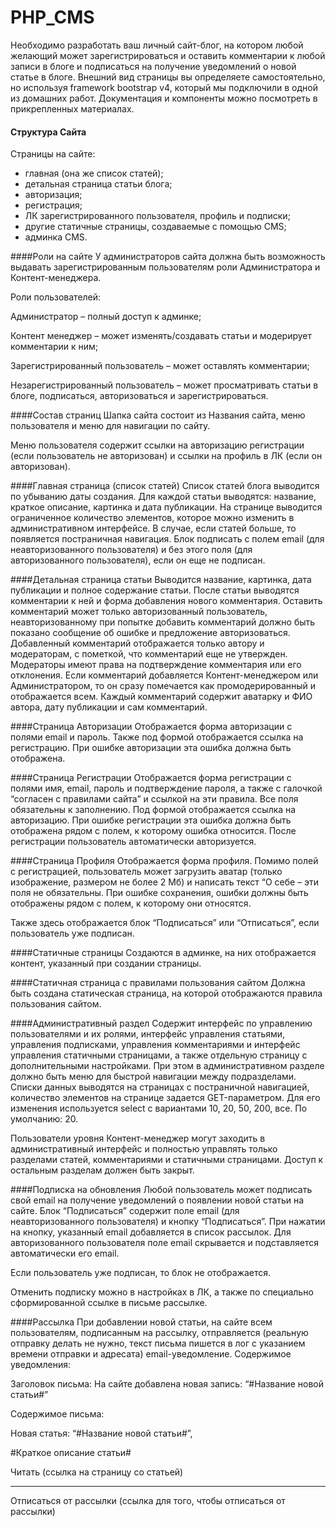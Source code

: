 # PHP_CMS
Необходимо разработать ваш личный сайт-блог, на котором любой желающий может зарегистрироваться и оставить комментарии к любой записи в блоге и подписаться на получение уведомлений о новой статье в блоге. Внешний вид страницы вы определяете самостоятельно, но используя framework bootstrap v4, который мы подключили в одной из домашних работ. Документация и компоненты можно посмотреть в прикрепленных материалах.


#### Структура Сайта
Страницы на сайте:

- главная (она же список статей);
- детальная страница статьи блога;
- авторизация;
- регистрация;
- ЛК зарегистрированного пользователя, профиль и подписки;
- другие статичные страницы, создаваемые с помощью CMS;
- админка CMS.

####Роли на сайте
У администраторов сайта должна быть возможность выдавать зарегистрированным пользователям роли Администратора и Контент-менеджера.

Роли пользователей:

Администратор – полный доступ к админке;

Контент менеджер – может изменять/создавать статьи и модерирует комментарии к ним;

Зарегистрированный пользователь – может оставлять комментарии;

Незарегистрированный пользователь – может просматривать статьи в блоге, подписаться, авторизоваться и зарегистрироваться.


####Состав страниц
Шапка сайта состоит из Названия сайта, меню пользователя и меню для навигации по сайту.

Меню пользователя содержит ссылки на авторизацию регистрации (если пользователь не авторизован) и ссылки на профиль в ЛК (если он авторизован).


####Главная страница (список статей)
Список статей блога выводится по убыванию даты создания. Для каждой статьи выводятся: название, краткое описание, картинка и дата публикации. На странице выводится ограниченное количество элементов, которое можно изменить в административном интерфейсе. В случае, если статей больше, то появляется постраничная навигация. Блок подписать с полем email (для неавторизованного пользователя) и без этого поля (для авторизованного пользователя), если он еще не подписан.


####Детальная страница статьи
Выводится название, картинка, дата публикации и полное содержание статьи. После статьи выводятся комментарии к ней и форма добавления нового комментария. Оставить комментарий может только авторизованный пользователь, неавторизованному при попытке добавить комментарий должно быть показано сообщение об ошибке и предложение авторизоваться. Добавленный комментарий отображается только автору и модераторам, с пометкой, что комментарий еще не утвержден. Модераторы имеют права на подтверждение комментария или его отклонения. Если комментарий добавляется Контент-менеджером или Администратором, то он сразу помечается как промодерированный и отображается всем. Каждый комментарий содержит аватарку и ФИО автора, дату публикации и сам комментарий.


####Страница Авторизации
Отображается форма авторизации с полями email и пароль. Также под формой отображается ссылка на регистрацию. При ошибке авторизации эта ошибка должна быть отображена.


####Страница Регистрации
Отображается форма регистрации с полями имя, email, пароль и подтверждение пароля, а также с галочкой “согласен с правилами сайта” и ссылкой на эти правила. Все поля обязательны к заполнению. Под формой отображается ссылка на авторизацию. При ошибке регистрации эта ошибка должна быть отображена рядом с полем, к которому ошибка относится. После регистрации пользователь автоматически авторизуется.



####Страница Профиля
Отображается форма профиля. Помимо полей с регистрацией, пользователь может загрузить аватар (только изображение, размером не более 2 Мб) и написать текст “О себе – эти поля не обязательны. При ошибке сохранения, ошибки должны быть отображены рядом с полем, к которому они относятся.

Также здесь отображается блок “Подписаться” или “Отписаться”, если пользователь уже подписан.


####Статичные страницы
Создаются в админке, на них отображается контент, указанный при создании страницы.



####Статичная страница с правилами пользования сайтом
Должна быть создана статическая страница, на которой отображаются правила пользования сайтом.

####Административный раздел
Содержит интерфейс по управлению пользователями и их ролями, интерфейс управления статьями, управления подписками, управления комментариями и интерфейс управления статичными страницами, а также отдельную страницу с дополнительными настройками. При этом в административном разделе должно быть меню для быстрой навигации между подразделами. Списки данных выводятся на страницах с постраничной навигацией, количество элементов на странице задается GET-параметром. Для его изменения используется select с вариантами 10, 20, 50, 200, все. По умолчанию: 20.

Пользователи уровня Контент-менеджер могут заходить в административный интерфейс и полностью управлять только разделами статей, комментариями и статичными страницами. Доступ к остальным разделам должен быть закрыт.



####Подписка на обновления
Любой пользователь может подписать свой email на получение уведомлений о появлении новой статьи на сайте. Блок “Подписаться” содержит поле email (для неавторизованного пользователя) и кнопку “Подписаться”. При нажатии на кнопку, указанный email добавляется в список рассылок. Для авторизованного пользователя поле email скрывается и подставляется автоматически его email.

Если пользователь уже подписан, то блок не отображается.

Отменить подписку можно в настройках в ЛК, а также по специально сформированной ссылке в письме рассылке.


####Рассылка
При добавлении новой статьи, на сайте всем пользователям, подписанным на рассылку, отправляется (реальную отправку делать не нужно, текст письма пишется в лог с указанием времени отправки и адресата) email-уведомление. Содержимое уведомления:

Заголовок письма: На сайте добавлена новая запись: “#Название новой статьи#”

Содержимое письма:

Новая статья: “#Название новой статьи#”,

#Краткое описание статьи#

Читать (ссылка на страницу со статьей)

-------

Отписаться от рассылки (ссылка для того, чтобы отписаться от рассылки)
